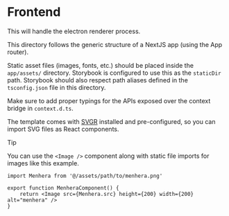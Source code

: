 # Frontend

This will handle the electron renderer process.

This directory follows the generic structure of a NextJS app (using the App router).

Static asset files (images, fonts, etc.) should be placed inside the `app/assets/` directory. Storybook is configured to use this as the `staticDir` path.
Storybook should also respect path aliases defined in the `tsconfig.json` file in this directory.

Make sure to add proper typings for the APIs exposed over the context bridge in `context.d.ts`.

The template comes with [SVGR](https://react-svgr.com/) installed and pre-configured, so you can import SVG files as React components.

> [!TIP]  
> You can use the `<Image />` component along with static file imports for images like this example.

```tsx
import Menhera from '@/assets/path/to/menhera.png'

export function MenheraComponent() {
	return <Image src={Menhera.src} height={200} width={200} alt="menhera" />
}
```
